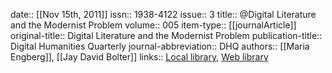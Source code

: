 date:: [[Nov 15th, 2011]]
issn:: 1938-4122
issue:: 3
title:: @Digital Literature and the Modernist Problem
volume:: 005
item-type:: [[journalArticle]]
original-title:: Digital Literature and the Modernist Problem
publication-title:: Digital Humanities Quarterly
journal-abbreviation:: DHQ
authors:: [[Maria Engberg]], [[Jay David Bolter]]
links:: [Local library](zotero://select/groups/2386895/items/GCZTGL8W), [Web library](https://www.zotero.org/groups/2386895/items/GCZTGL8W)
